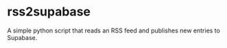 # rss2supabase
A simple python script that reads an RSS feed and publishes new entries to Supabase.
